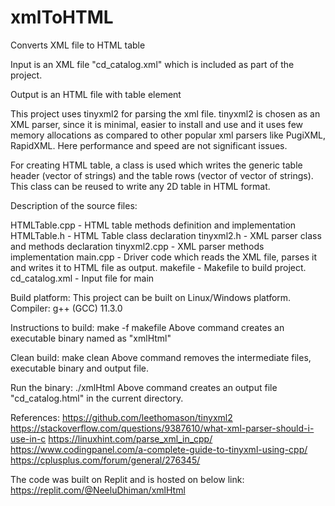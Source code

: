 # xmlToHTML
Converts XML file to HTML table

Input is an XML file "cd_catalog.xml" which is included as part of the project.

Output is an HTML file with table element

This project uses tinyxml2 for parsing the xml file. tinyxml2 is chosen as an XML parser, since it is minimal, easier to install and use and it uses few memory allocations as compared to other popular xml parsers like PugiXML, RapidXML. Here performance and speed are not significant issues. 

For creating HTML table, a class is used which writes the generic table header (vector of strings) and the table rows (vector of vector of strings). This class can be reused to write any 2D table in HTML format.

Description of the source files:

HTMLTable.cpp - HTML table methods definition and implementation
HTMLTable.h - HTML Table class declaration
tinyxml2.h - XML parser class and methods declaration
tinyxml2.cpp - XML parser methods implementation
main.cpp - Driver code which reads the XML file, parses it and writes it to HTML file as output.
makefile - Makefile to build project.
cd_catalog.xml - Input file for main

Build platform: This project can be built on Linux/Windows platform.
Compiler: g++ (GCC) 11.3.0

Instructions to build:
make -f makefile 
Above command creates an executable binary named as "xmlHtml"

Clean build:
make clean
Above command removes the intermediate files, executable binary and output file.

Run the binary:
./xmlHtml
Above command creates an output file "cd_catalog.html" in the current directory.

References:
https://github.com/leethomason/tinyxml2
https://stackoverflow.com/questions/9387610/what-xml-parser-should-i-use-in-c
https://linuxhint.com/parse_xml_in_cpp/
https://www.codingpanel.com/a-complete-guide-to-tinyxml-using-cpp/
https://cplusplus.com/forum/general/276345/

The code was built on Replit and is hosted on below link:
https://replit.com/@NeeluDhiman/xmlHtml
